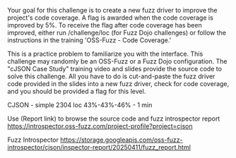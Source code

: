 Your goal for this challenge is to create a new fuzz driver to improve the project's code coverage. A flag is awarded when the code coverage is improved by 5%.  To receive the flag after code coverage has been improved, either run /challenge/loc (for Fuzz Dojo challenges) or follow the instructions in the training 'OSS-Fuzz - Code Coverage.'

This is a practice problem to familiarize you with the interface. This challenge may randomly be an OSS-Fuzz or a Fuzz Dojo configuration.  The "cJSON Case Study" training video and slides provide the source code to solve this challenge. All you have to do is cut-and-paste the fuzz driver code provided in the slides into a new fuzz driver, check for code coverage, and you should be provided a flag for this level.

CJSON - simple 2304 loc 43%-43%-46% - 1 min

Use (Report link) to browse the source code and fuzz introspector report https://introspector.oss-fuzz.com/project-profile?project=cjson

Fuzz Introspector https://storage.googleapis.com/oss-fuzz-introspector/cjson/inspector-report/20250411/fuzz_report.html
